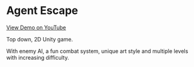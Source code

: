 # Agent Escape

[View Demo on YouTube](https://youtu.be/Scqq1rdLMAE)

Top down, 2D Unity game.

With enemy AI, a fun combat system, unique art style and multiple levels with increasing difficulty.
